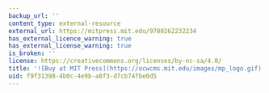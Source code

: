 ```yaml
---
backup_url: ''
content_type: external-resource
external_url: https://mitpress.mit.edu/9780262232234
has_external_licence_warning: true
has_external_license_warning: true
is_broken: ''
license: https://creativecommons.org/licenses/by-nc-sa/4.0/
title: '![Buy at MIT Press](https://ocwcms.mit.edu/images/mp_logo.gif)'
uid: f9f31398-4b0c-4e9b-a8f3-d7cb74fbe0d5
---
```

